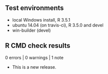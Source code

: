 ## Test environments
* local Windows install, R 3.5.1
* ubuntu 14.04 (on travis-ci), R 3.5.0 and devel
* win-builder (devel)

## R CMD check results

0 errors | 0 warnings | 1 note

* This is a new release.
